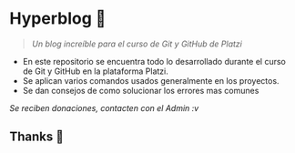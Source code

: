 # Hyperblog 🚀

>_Un blog increíble para el curso de Git y GitHub de Platzi_

* En este repositorio se encuentra todo lo desarrollado durante el curso de Git y GitHub en la plataforma Platzi.
* Se aplican varios comandos usados generalmente en los proyectos.
* Se dan consejos de como solucionar los errores mas comunes

_Se reciben donaciones, contacten con el Admin :v_

## Thanks 👋